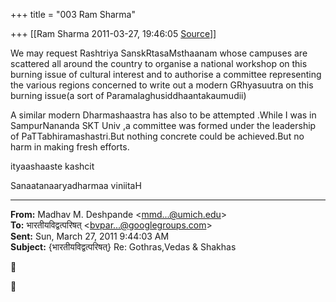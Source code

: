 +++
title = "003 Ram Sharma"

+++
[[Ram Sharma	2011-03-27, 19:46:05 [Source](https://groups.google.com/g/bvparishat/c/j3Txb5n32Uw)]]



We may request Rashtriya SanskRtasaMsthaanam whose campuses are scattered all around the country to organise a national workshop on this burning issue of cultural interest and to authorise a committee representing the various regions concerned to write out a modern GRhyasuutra on this burning issue(a sort of Paramalaghusiddhaantakaumudii)

A similar modern Dharmashaastra has also to be attempted .While I was in SampurNananda SKT Univ ,a committee was formed under the leadership of PaTTabhiramashastri.But nothing concrete could be achieved.But no harm in making fresh efforts.



ityaashaaste kashcit

 Sanaatanaaryadharmaa viniitaH  

  

------------------------------------------------------------------------

**From:** Madhav M. Deshpande \<[mmd...@umich.edu]()\>  
**To:** भारतीयविद्वत्परिषत् \<[bvpar...@googlegroups.com]()\>  
**Sent:** Sun, March 27, 2011 9:44:03 AM  
**Subject:** {भारतीयविद्वत्परिषत्} Re: Gothras,Vedas & Shakhas  





